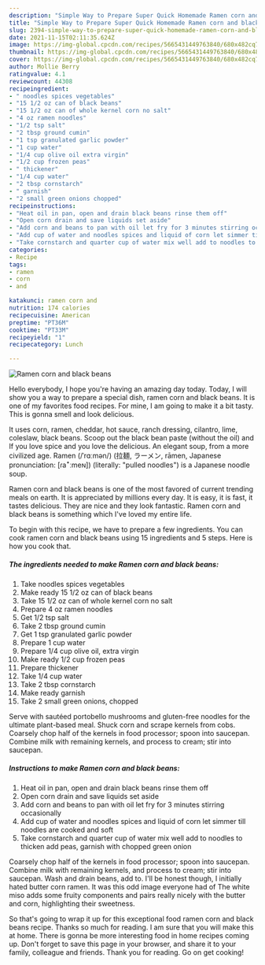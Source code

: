 ```yaml
---
description: "Simple Way to Prepare Super Quick Homemade Ramen corn and black beans"
title: "Simple Way to Prepare Super Quick Homemade Ramen corn and black beans"
slug: 2394-simple-way-to-prepare-super-quick-homemade-ramen-corn-and-black-beans
date: 2021-11-15T02:11:35.624Z
image: https://img-global.cpcdn.com/recipes/5665431449763840/680x482cq70/ramen-corn-and-black-beans-recipe-main-photo.jpg
thumbnail: https://img-global.cpcdn.com/recipes/5665431449763840/680x482cq70/ramen-corn-and-black-beans-recipe-main-photo.jpg
cover: https://img-global.cpcdn.com/recipes/5665431449763840/680x482cq70/ramen-corn-and-black-beans-recipe-main-photo.jpg
author: Mollie Berry
ratingvalue: 4.1
reviewcount: 44308
recipeingredient:
- " noodles spices vegetables"
- "15 1/2 oz can of black beans"
- "15 1/2 oz can of whole kernel corn no salt"
- "4 oz ramen noodles"
- "1/2 tsp salt"
- "2 tbsp ground cumin"
- "1 tsp granulated garlic powder"
- "1 cup water"
- "1/4 cup olive oil extra virgin"
- "1/2 cup frozen peas"
- " thickener"
- "1/4 cup water"
- "2 tbsp cornstarch"
- " garnish"
- "2 small green onions chopped"
recipeinstructions:
- "Heat oil in pan, open and drain black beans rinse them off"
- "Open corn drain and save liquids set aside"
- "Add corn and beans to pan with oil let fry for 3 minutes stirring occasionally"
- "Add cup of water and noodles spices and liquid of corn let simmer till noodles are cooked and soft"
- "Take cornstarch and quarter cup of water mix well add to noodles to thicken add peas,  garnish with chopped green onion"
categories:
- Recipe
tags:
- ramen
- corn
- and

katakunci: ramen corn and 
nutrition: 174 calories
recipecuisine: American
preptime: "PT36M"
cooktime: "PT33M"
recipeyield: "1"
recipecategory: Lunch

---
```



![Ramen corn and black beans](https://img-global.cpcdn.com/recipes/5665431449763840/680x482cq70/ramen-corn-and-black-beans-recipe-main-photo.jpg)

Hello everybody, I hope you're having an amazing day today. Today, I will show you a way to prepare a special dish, ramen corn and black beans. It is one of my favorites food recipes. For mine, I am going to make it a bit tasty. This is gonna smell and look delicious.

It uses corn, ramen, cheddar, hot sauce, ranch dressing, cilantro, lime, coleslaw, black beans. Scoop out the black bean paste (without the oil) and If you love spice and you love the delicious. An elegant soup, from a more civilized age. Ramen (/ˈrɑːmən/) (拉麺, ラーメン, rāmen, Japanese pronunciation: [ɾaꜜːmeɴ]) (literally: "pulled noodles") is a Japanese noodle soup.

Ramen corn and black beans is one of the most favored of current trending meals on earth. It is appreciated by millions every day. It is easy, it is fast, it tastes delicious. They are nice and they look fantastic. Ramen corn and black beans is something which I've loved my entire life.


To begin with this recipe, we have to prepare a few ingredients. You can cook ramen corn and black beans using 15 ingredients and 5 steps. Here is how you cook that.

<!--inarticleads1-->

##### The ingredients needed to make Ramen corn and black beans:

1. Take  noodles spices vegetables
1. Make ready 15 1/2 oz can of black beans
1. Take 15 1/2 oz can of whole kernel corn no salt
1. Prepare 4 oz ramen noodles
1. Get 1/2 tsp salt
1. Take 2 tbsp ground cumin
1. Get 1 tsp granulated garlic powder
1. Prepare 1 cup water
1. Prepare 1/4 cup olive oil, extra virgin
1. Make ready 1/2 cup frozen peas
1. Prepare  thickener
1. Take 1/4 cup water
1. Take 2 tbsp cornstarch
1. Make ready  garnish
1. Take 2 small green onions, chopped


Serve with sautéed portobello mushrooms and gluten-free noodles for the ultimate plant-based meal. Shuck corn and scrape kernels from cobs. Coarsely chop half of the kernels in food processor; spoon into saucepan. Combine milk with remaining kernels, and process to cream; stir into saucepan. 

<!--inarticleads2-->

##### Instructions to make Ramen corn and black beans:

1. Heat oil in pan, open and drain black beans rinse them off
1. Open corn drain and save liquids set aside
1. Add corn and beans to pan with oil let fry for 3 minutes stirring occasionally
1. Add cup of water and noodles spices and liquid of corn let simmer till noodles are cooked and soft
1. Take cornstarch and quarter cup of water mix well add to noodles to thicken add peas,  garnish with chopped green onion


Coarsely chop half of the kernels in food processor; spoon into saucepan. Combine milk with remaining kernels, and process to cream; stir into saucepan. Wash and drain beans, add to. I&#39;ll be honest though, I initially hated butter corn ramen. It was this odd image everyone had of The white miso adds some fruity components and pairs really nicely with the butter and corn, highlighting their sweetness. 

So that's going to wrap it up for this exceptional food ramen corn and black beans recipe. Thanks so much for reading. I am sure that you will make this at home. There is gonna be more interesting food in home recipes coming up. Don't forget to save this page in your browser, and share it to your family, colleague and friends. Thank you for reading. Go on get cooking!
